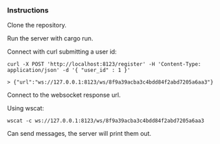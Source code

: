 ### Instructions
Clone the repository.

Run the server with cargo run.

Connect with curl submitting a user id:

```
curl -X POST 'http://localhost:8123/register' -H 'Content-Type: application/json' -d '{ "user_id" : 1 }'

> {"url":"ws://127.0.0.1:8123/ws/8f9a39acba3c4bdd84f2abd7205a6aa3"}
```

Connect to the websocket response url.

Using wscat:

```
wscat -c ws://127.0.0.1:8123/ws/8f9a39acba3c4bdd84f2abd7205a6aa3
```

Can send messages, the server will print them out.
